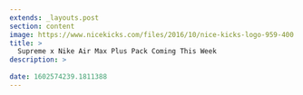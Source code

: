 ```yaml
--- 
extends: _layouts.post 
section: content 
image: https://www.nicekicks.com/files/2016/10/nice-kicks-logo-959-400.jpg 
title: > 
  Supreme x Nike Air Max Plus Pack Coming This Week 
description: > 
   
date: 1602574239.1811388 
--- 
```


